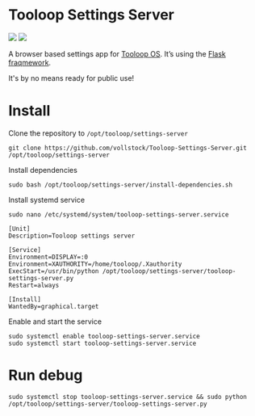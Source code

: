 # Tooloop Settings Server

![](https://img.shields.io/badge/status-pre--release-red.svg)
![](https://img.shields.io/github/license/vollstock/tooloop-settings-server.svg)

A browser based settings app for [Tooloop OS](https://github.com/vollstock/tooloop-os). It’s using the [Flask fraqmework](http://flask.pocoo.org/).

It's by no means ready for public use!


# Install

Clone the repository to `/opt/tooloop/settings-server`

    git clone https://github.com/vollstock/Tooloop-Settings-Server.git /opt/tooloop/settings-server

Install dependencies

    sudo bash /opt/tooloop/settings-server/install-dependencies.sh

Install systemd service

    sudo nano /etc/systemd/system/tooloop-settings-server.service

    [Unit]
    Description=Tooloop settings server
    
    [Service]
    Environment=DISPLAY=:0
    Environment=XAUTHORITY=/home/tooloop/.Xauthority
    ExecStart=/usr/bin/python /opt/tooloop/settings-server/tooloop-settings-server.py
    Restart=always
    
    [Install]
    WantedBy=graphical.target

Enable and start the service

    sudo systemctl enable tooloop-settings-server.service
    sudo systemctl start tooloop-settings-server.service



# Run debug

    sudo systemctl stop tooloop-settings-server.service && sudo python /opt/tooloop/settings-server/tooloop-settings-server.py
